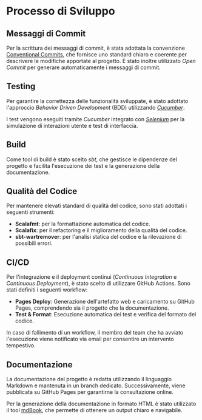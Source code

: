 # Processo di Sviluppo

## Messaggi di Commit

Per la scrittura dei messaggi di commit, è stata adottata la convenzione [Conventional Commits](https://www.conventionalcommits.org/en/v1.0.0/), che fornisce uno standard chiaro e coerente per descrivere le modifiche apportate al progetto. È stato inoltre utilizzato _Open Commit_ per generare automaticamente i messaggi di commit.

## Testing

Per garantire la correttezza delle funzionalità sviluppate, è stato adottato l'approccio _Behavior Driven Development_ (BDD) utilizzando [_Cucumber_](https://cucumber.io/).

I test vengono eseguiti tramite _Cucumber_ integrato con [_Selenium_](https://www.selenium.dev/) per la simulazione di interazioni utente e test di interfaccia.

## Build

Come tool di build è stato scelto _sbt_, che gestisce le dipendenze del progetto e facilita l'esecuzione dei test e la generazione della documentazione.

## Qualità del Codice

Per mantenere elevati standard di qualità del codice, sono stati adottati i seguenti strumenti:

- **Scalafmt**: per la formattazione automatica del codice.
- **Scalafix**: per il refactoring e il miglioramento della qualità del codice.
- **sbt-wartremover**: per l'analisi statica del codice e la rilevazione di possibili errori.

## CI/CD

Per l'integrazione e il deployment continui (_Continuous Integration_ e _Continuous Deployment_), è stato scelto di utilizzare GitHub Actions. Sono stati definiti i seguenti workflow:

- **Pages Deploy**: Generazione dell'artefatto web e caricamento su GitHub Pages, comprendendo sia il progetto che la documentazione.
- **Test & Format**: Esecuzione automatica dei test e verifica del formato del codice.

In caso di fallimento di un workflow, il membro del team che ha avviato l'esecuzione viene notificato via email per consentire un intervento tempestivo.

## Documentazione

La documentazione del progetto è redatta utilizzando il linguaggio Markdown e mantenuta in un branch dedicato. Successivamente, viene pubblicata su GitHub Pages per garantirne la consultazione online.

Per la generazione della documentazione in formato HTML è stato utilizzato il tool [mdBook](https://rust-lang.github.io/mdBook/), che permette di ottenere un output chiaro e navigabile.


